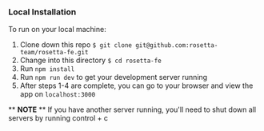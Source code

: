 ### Local Installation
 
 To run on your local machine:
 1. Clone down this repo `$ git clone git@github.com:rosetta-team/rosetta-fe.git`
 2. Change into this directory `$ cd rosetta-fe`
 3. Run `npm install`
 4. Run `npm run dev` to get your development server running
 5. After steps 1-4 are complete, you can go to your browser and view the app on `localhost:3000`

** **NOTE** ** If you have another server running, you'll need to shut down all servers by running control + c